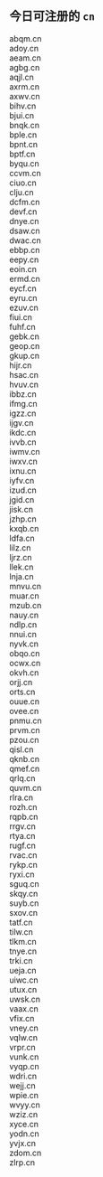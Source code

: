 
## 今日可注册的 `cn`
>
abqm.cn   
adoy.cn   
aeam.cn   
agbg.cn   
aqjl.cn   
axrm.cn   
axwv.cn   
bihv.cn   
bjui.cn   
bnqk.cn   
bple.cn   
bpnt.cn   
bptf.cn   
byqu.cn   
ccvm.cn   
ciuo.cn   
clju.cn   
dcfm.cn   
devf.cn   
dnye.cn   
dsaw.cn   
dwac.cn   
ebbp.cn   
eepy.cn   
eoin.cn   
ermd.cn   
eycf.cn   
eyru.cn   
ezuv.cn   
fiui.cn   
fuhf.cn   
gebk.cn   
geop.cn   
gkup.cn   
hijr.cn   
hsac.cn   
hvuv.cn   
ibbz.cn   
ifmg.cn   
igzz.cn   
ijgv.cn   
ikdc.cn   
ivvb.cn   
iwmv.cn   
iwxv.cn   
ixnu.cn   
iyfv.cn   
izud.cn   
jgid.cn   
jisk.cn   
jzhp.cn   
kxqb.cn   
ldfa.cn   
lilz.cn   
ljrz.cn   
llek.cn   
lnja.cn   
mnvu.cn   
muar.cn   
mzub.cn   
nauy.cn   
ndlp.cn   
nnui.cn   
nyvk.cn   
obqo.cn   
ocwx.cn   
okvh.cn   
orjj.cn   
orts.cn   
ouue.cn   
ovee.cn   
pnmu.cn   
prvm.cn   
pzou.cn   
qisl.cn   
qknb.cn   
qmef.cn   
qrlq.cn   
quvm.cn   
rlra.cn   
rozh.cn   
rqpb.cn   
rrgv.cn   
rtya.cn   
rugf.cn   
rvac.cn   
rykp.cn   
ryxi.cn   
sguq.cn   
skqy.cn   
suyb.cn   
sxov.cn   
tatf.cn   
tilw.cn   
tlkm.cn   
tnye.cn   
trki.cn   
ueja.cn   
uiwc.cn   
utux.cn   
uwsk.cn   
vaax.cn   
vfix.cn   
vney.cn   
vqlw.cn   
vrpr.cn   
vunk.cn   
vyqp.cn   
wdri.cn   
wejj.cn   
wpie.cn   
wvyy.cn   
wziz.cn   
xyce.cn   
yodn.cn   
yvjx.cn   
zdom.cn   
zlrp.cn   

